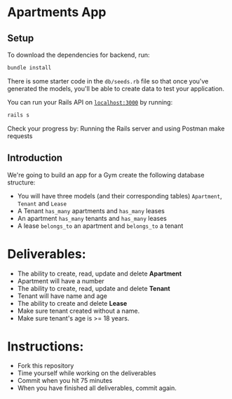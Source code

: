 # Apartments App

## Setup

To download the dependencies for backend, run:

```sh
bundle install
```

There is some starter code in the `db/seeds.rb` file so that once you've
generated the models, you'll be able to create data to test your application.

You can run your Rails API on [`localhost:3000`](http://localhost:3000) by running:

```sh
rails s
```
Check your progress by: Running the Rails server and using Postman make requests

## Introduction

We're going to build an app for a Gym create the following database structure:

- You will have three models (and their corresponding tables) `Apartment`, `Tenant` and `Lease`
- A Tenant `has_many` apartments and `has_many` leases
- An apartment `has_many` tenants and `has_many` leases
- A lease `belongs_to` an apartment and `belongs_to` a tenant

# Deliverables:

* The ability to create, read, update and delete **Apartment**
* Apartment will have a number
* The ability to create, read, update and delete **Tenant**
* Tenant will have name and age
* The ability to create and delete **Lease**
* Make sure tenant created without a name.
* Make sure tenant's age is >= 18 years.

# Instructions:
* Fork this repository
* Time yourself while working on the deliverables
* Commit when you hit 75 minutes
* When you have finished all deliverables, commit again.
